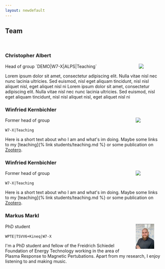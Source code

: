 ```yaml
---
layout: newdefault
---
```

## Team
<br/>

### Christopher Albert
<img align="right" style="float:top;margin:0px 20px;width:10%" src="https://itp.tugraz.at/~ert/images/chris.jpg">
Head of group
`DEMO|W7-X|ALPS|Teaching`

Lorem ipsum dolor sit amet, consectetur adipiscing elit. Nulla vitae nisl nec nunc lacinia ultricies. Sed euismod, nisl eget aliquam tincidunt, nisl nisl aliquet nisl, eget aliquet nisl ni
Lorem ipsum dolor sit amet, consectetur adipiscing elit. Nulla vitae nisl nec nunc lacinia ultricies. Sed euismod, nisl eget aliquam tincidunt, nisl nisl aliquet nisl, eget aliquet nisl ni

### Winfried Kernbichler
<img align="right" style="float:right;margin:0px 20px;width:12%" src="https://online.tugraz.at/tug_online/visitenkarte.showImage?pPersonenGruppe=3&pPersonenId=B5E6EB46614DDFCE">
Former head of group

`W7-X|Teaching`

Here is a short text about who I am and what's im doing. Maybe some links to my [teaching]{% link students/teaching.md %} or some publication on [Zootero](https://www.zotero.org/itpplasma).

### Winfried Kernbichler
<img align="right" style="vertical-align:top;margin:0px 20px;width:12%" src="https://online.tugraz.at/tug_online/visitenkarte.showImage?pPersonenGruppe=3&pPersonenId=B5E6EB46614DDFCE">
Former head of group

`W7-X|Teaching`

Here is a short text about who I am and what's im doing. Maybe some links to my [teaching]{% link students/teaching.md %} or some publication on [Zootero](https://www.zotero.org/itpplasma).

### Markus Markl
<img align="right" style="float:right;margin:0px 20px;width:12%" src="/assets/Team/MarkusM.png">
PhD student

`WPTE|TSVV6+Kineq|W7-X`

I'm a PhD student and fellow of the Freidrich Schiedel Foundation of Energy Technology working in the area of Plasma Response to Magnetic Pertubations. Apart from my research, I enjoy listening to and making music. 
